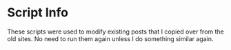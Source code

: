 # Script Info
These scripts were used to modify existing posts that I copied over from the old sites. No need to run them again unless I do something similar again.

